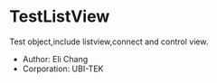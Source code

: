 # TestListView
Test object,include listview,connect and control view.<br>
* Author: Eli Chang<br>
* Corporation: UBI-TEK<br>
